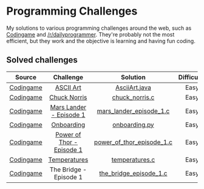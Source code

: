 # Programming Challenges

My solutions to various programming challenges around the web, such as [Codingame](https://www.codingame.com/) and [/r/dailyprogrammer](https://www.reddit.com/r/dailyprogrammer/).
They're probably not the most efficient, but they work and the objective is learning and having fun coding. 


## Solved challenges

| Source | Challenge | Solution | Difficulty |
|:------:|:---------:|:--------:|:----------:|
|[Codingame](https://www.codingame.com/)|[ASCII Art](https://www.codingame.com/training/easy/ascii-art)|[AsciiArt.java](https://github.com/migafgarcia/programming-challenges/blob/master/Codingame/easy/AsciiArt.java)| Easy |
|[Codingame](https://www.codingame.com/)|[Chuck Norris](https://www.codingame.com/training/easy/chuck-norris)|[chuck_norris.c](https://github.com/migafgarcia/programming-challenges/blob/master/Codingame/easy/chuck_norris.c)| Easy |
|[Codingame](https://www.codingame.com/)|[Mars Lander - Episode 1](https://www.codingame.com/training/easy/mars-lander-episode-1)|[mars_lander_episode_1.c](https://github.com/migafgarcia/programming-challenges/blob/master/Codingame/easy/mars_lander_episode_1.c)| Easy |
|[Codingame](https://www.codingame.com/)|[Onboarding](https://www.codingame.com/training/easy/onboarding)|[onboarding.py](https://github.com/migafgarcia/programming-challenges/blob/master/Codingame/easy/onboarding.py)| Easy |
|[Codingame](https://www.codingame.com/)|[Power of Thor - Episode 1](https://www.codingame.com/training/easy/power-of-thor-episode-1)|[power_of_thor_episode_1.c](https://github.com/migafgarcia/programming-challenges/blob/master/Codingame/easy/power_of_thor_episode_1.c)| Easy |
|[Codingame](https://www.codingame.com/)|[Temperatures](https://www.codingame.com/training/easy/temperatures)|[temperatures.c](https://github.com/migafgarcia/programming-challenges/blob/master/Codingame/easy/temperatures.c)| Easy |
|[Codingame](https://www.codingame.com/)|The Bridge - Episode 1|[the_bridge_episode_1.c](https://github.com/migafgarcia/programming-challenges/blob/master/Codingame/easy/the_bridge_episode_1.c)| Easy |

